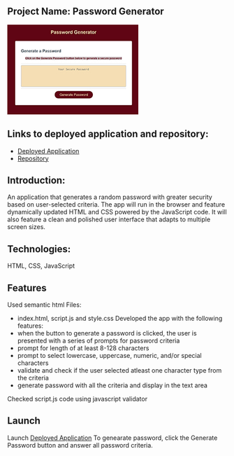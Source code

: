 ## Project Name: Password Generator
[![Thumbnail](images/passwordgen.jpg)](https://sskumar4.github.io/RandomPasswordGen)  

## Links to deployed application and repository:
* [Deployed Application](https://sskumar4.github.io/RandomPasswordGen)
* [Repository](https://github.com/sskumar4/RandomPasswordGen)

## Introduction:   
An application that generates a random password with greater security based on user-selected criteria. The app will run in the browser and feature dynamically updated HTML and CSS powered by the JavaScript code. It will also feature a clean and polished user interface that adapts to multiple screen sizes.

## Technologies: 
HTML, CSS, JavaScript

## Features
Used semantic html
Files: 
  * index.html, script.js and style.css
Developed the app with the following features:
  * when the button to generate a password is clicked, the user is presented with a series of prompts for password criteria
  * prompt for length of at least 8-128 characters
  * prompt to select lowercase, uppercase, numeric, and/or special characters
  * validate and check if the user selected atleast one character type from the criteria
  * generate password with all the criteria and display in the text area
  
Checked script.js code using javascript validator

## Launch

Launch [Deployed Application](https://sskumar4.github.io/RandomPasswordGen) To genearate password, click the Generate Password button and answer all password criteria. 

